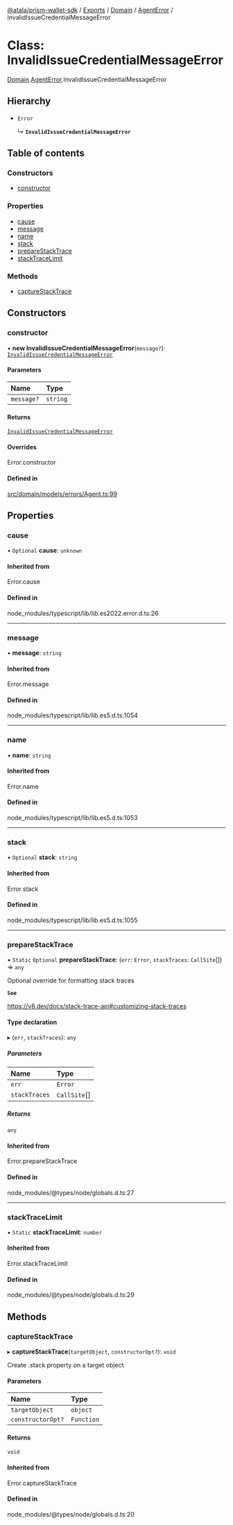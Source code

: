 [@atala/prism-wallet-sdk](../README.md) / [Exports](../modules.md) / [Domain](../modules/Domain.md) / [AgentError](../modules/Domain.AgentError.md) / InvalidIssueCredentialMessageError

# Class: InvalidIssueCredentialMessageError

[Domain](../modules/Domain.md).[AgentError](../modules/Domain.AgentError.md).InvalidIssueCredentialMessageError

## Hierarchy

- `Error`

  ↳ **`InvalidIssueCredentialMessageError`**

## Table of contents

### Constructors

- [constructor](Domain.AgentError.InvalidIssueCredentialMessageError.md#constructor)

### Properties

- [cause](Domain.AgentError.InvalidIssueCredentialMessageError.md#cause)
- [message](Domain.AgentError.InvalidIssueCredentialMessageError.md#message)
- [name](Domain.AgentError.InvalidIssueCredentialMessageError.md#name)
- [stack](Domain.AgentError.InvalidIssueCredentialMessageError.md#stack)
- [prepareStackTrace](Domain.AgentError.InvalidIssueCredentialMessageError.md#preparestacktrace)
- [stackTraceLimit](Domain.AgentError.InvalidIssueCredentialMessageError.md#stacktracelimit)

### Methods

- [captureStackTrace](Domain.AgentError.InvalidIssueCredentialMessageError.md#capturestacktrace)

## Constructors

### constructor

• **new InvalidIssueCredentialMessageError**(`message?`): [`InvalidIssueCredentialMessageError`](Domain.AgentError.InvalidIssueCredentialMessageError.md)

#### Parameters

| Name | Type |
| :------ | :------ |
| `message?` | `string` |

#### Returns

[`InvalidIssueCredentialMessageError`](Domain.AgentError.InvalidIssueCredentialMessageError.md)

#### Overrides

Error.constructor

#### Defined in

[src/domain/models/errors/Agent.ts:99](https://github.com/hyperledger/identus-edge-agent-sdk-ts/blob/bda7c5f2d075f5f1181d8e566d0db6b907796ca5/src/domain/models/errors/Agent.ts#L99)

## Properties

### cause

• `Optional` **cause**: `unknown`

#### Inherited from

Error.cause

#### Defined in

node_modules/typescript/lib/lib.es2022.error.d.ts:26

___

### message

• **message**: `string`

#### Inherited from

Error.message

#### Defined in

node_modules/typescript/lib/lib.es5.d.ts:1054

___

### name

• **name**: `string`

#### Inherited from

Error.name

#### Defined in

node_modules/typescript/lib/lib.es5.d.ts:1053

___

### stack

• `Optional` **stack**: `string`

#### Inherited from

Error.stack

#### Defined in

node_modules/typescript/lib/lib.es5.d.ts:1055

___

### prepareStackTrace

▪ `Static` `Optional` **prepareStackTrace**: (`err`: `Error`, `stackTraces`: `CallSite`[]) => `any`

Optional override for formatting stack traces

**`See`**

https://v8.dev/docs/stack-trace-api#customizing-stack-traces

#### Type declaration

▸ (`err`, `stackTraces`): `any`

##### Parameters

| Name | Type |
| :------ | :------ |
| `err` | `Error` |
| `stackTraces` | `CallSite`[] |

##### Returns

`any`

#### Inherited from

Error.prepareStackTrace

#### Defined in

node_modules/@types/node/globals.d.ts:27

___

### stackTraceLimit

▪ `Static` **stackTraceLimit**: `number`

#### Inherited from

Error.stackTraceLimit

#### Defined in

node_modules/@types/node/globals.d.ts:29

## Methods

### captureStackTrace

▸ **captureStackTrace**(`targetObject`, `constructorOpt?`): `void`

Create .stack property on a target object

#### Parameters

| Name | Type |
| :------ | :------ |
| `targetObject` | `object` |
| `constructorOpt?` | `Function` |

#### Returns

`void`

#### Inherited from

Error.captureStackTrace

#### Defined in

node_modules/@types/node/globals.d.ts:20
